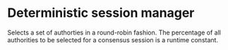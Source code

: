 # Deterministic session manager

Selects a set of authorties in a round-robin fashion. The percentage of all authorities to be selected for a consensus session is a runtime constant.
